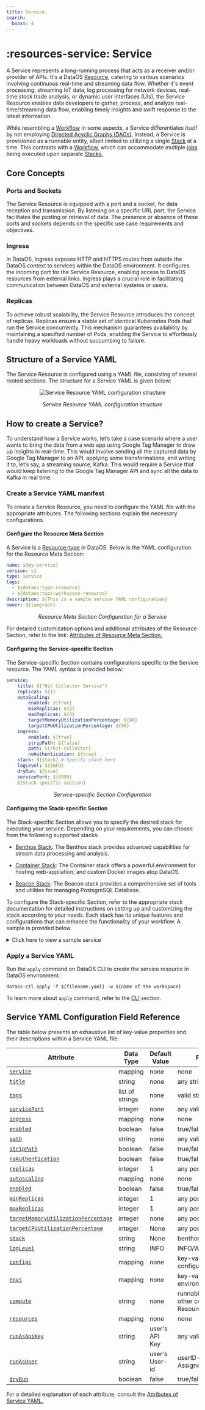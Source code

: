 ```yaml
---
title: Service
search:
  boost: 4
---
```


# :resources-service: Service

A Service represents a long-running process that acts as a receiver and/or provider of APIs. It's a DataOS [Resource](../resources.md), catering to various scenarios involving continuous real-time and streaming data flow. Whether it's event processing, streaming IoT data, log processing for network devices, real-time stock trade analysis, or dynamic user interfaces (UIs), the Service Resource enables data developers to gather, process, and analyze real-time/streaming data flow, enabling timely insights and swift response to the latest information.

While resembling a [Workflow](./workflow.md) in some aspects, a Service differentiates itself by not employing [Directed Acyclic Graphs (DAGs)](./workflow.md#workflows-and-directed-acyclic-graphs-dags). Instead, a Service is provisioned as a runnable entity, albeit limited to utilizing a single [Stack](./stacks.md) at a time. This contrasts with a [Workflow](./workflow.md), which can accommodate multiple [jobs](./workflow.md#workflows-and-directed-acyclic-graphs-dags) being executed upon separate [Stacks.](./stacks.md)

## Core Concepts

### **Ports and Sockets**

The Service Resource is equipped with a port and a socket, for data reception and transmission. By listening on a specific URL port, the Service facilitates the posting or retrieval of data. The presence or absence of these ports and sockets depends on the specific use case requirements and objectives.

### **Ingress**

In DataOS, Ingress exposes HTTP and HTTPS routes from outside the DataOS context to services within the DataOS environment. It configures the incoming port for the Service Resource, enabling access to DataOS resources from external links. Ingress plays a crucial role in facilitating communication between DataOS and external systems or users.

### **Replicas**

To achieve robust scalability, the Service Resource introduces the concept of replicas. Replicas ensure a stable set of identical Kubernetes Pods that run the Service concurrently. This mechanism guarantees availability by maintaining a specified number of Pods, enabling the Service to effortlessly handle heavy workloads without succumbing to failure.


## Structure of a Service YAML

The Service Resource is configured using a YAML file, consisting of several rooted sections. The structure for a Service YAML is given below:

<center>

![Service Resource YAML configuration structure](./service/service_yaml.png)

</center>


<center>

<i>Service Resource YAML configuration structure</i>

</center>

## How to create a Service?

To understand how a Service works, let’s take a case scenario where a user wants to bring the data from a web app using Google Tag Manager to draw up insights in real-time. This would involve sending all the captured data by Google Tag Manager to an API, applying some transformations, and writing it to, let’s say, a streaming source, Kafka. This would require a Service that would keep listening to the Google Tag Manager API and sync all the data to Kafka in real time.


### **Create a Service YAML manifest**

To create a Service Resource, you need to configure the YAML file with the appropriate attributes. The following sections explain the necessary configurations.

#### **Configure the Resource Meta Section**

A Service is a [Resource-type](./types_of_dataos_resources.md) in DataOS. Below is the YAML configuration for the Resource Meta Section:
```yaml
name: ${my-service}
version: v1 
type: service 
tags: 
  - ${dataos:type:resource}
  - ${dataos:type:workspace-resource}
description: ${This is a sample service YAML configuration}
owner: ${iamgroot}
```
<center><i>Resource Meta Section Configuration for a Service</i></center>

For detailed customization options and additional attributes of the Resource Section, refer to the link: [Attributes of Resource Meta Section.](../resources/resource_attributes.md)

#### **Configuring the Service-specific Section**

The Service-specific Section contains configurations specific to the Service resource. The YAML syntax is provided below:

```yaml
service: 
    title: ${"Hit Collector Service"}
    replicas: ${1}
    autoScaling: 
        enabled: ${true}
        minReplicas: ${2}
        maxReplicas: ${4}
        targetMemoryUtilizationPercentage: ${80}
        targetCPUUtilizationPercentage: ${80}
    ingress: 
        enabled: ${true}
        stripPath: ${false}
        path: ${/hit-collector}
        noAuthentication: ${true}
    stack: ${stack} # Specify stack here
    logLevel: ${INFO}
    dryRun: ${true}
    servicePort: ${8099}
    ${Stack-specific-section}
```
<center><i>Service-specific Section Configuration</i></center>

#### **Configuring the Stack-specific Section**

The Stack-specific Section allows you to specify the desired stack for executing your service. Depending on your requirements, you can choose from the following supported stacks:

- [Benthos Stack](./stacks/benthos.md): The Benthos stack provides advanced capabilities for stream data processing and analysis.

- [Container Stack](./stacks/container.md): The Container stack offers a powerful environment for hosting web-appliation, and custom Docker images atop DataOS.

- [Beacon Stack](./stacks/beacon.md): The Beacon stack provides a comprehensive set of tools and utilities for managing PostsgreSQL Database.

To configure the Stack-specific Section, refer to the appropriate stack documentation for detailed instructions on setting up and customizing the stack according to your needs. Each stack has its unique features and configurations that can enhance the functionality of your workflow. A sample is provided below.

<details>
<summary>
Click here to view a sample service
</summary>

The sample service ingests product data from the thirdparty01 depot and store it in the icebase depot. This workflow leverages the Flare stack to efficiently execute the necessary data ingestion tasks. The provided YAML code snippet outlines the configuration and specifications of this workflow.


<br>

<b>Code Snippet</b>

```yaml
name: my-workflow
version: v1 
type: service 
tags: 
  - dataos:type:resource
  - dataos:type:workspace-resource
description: This is a sample service YAML configuration
owner: iamgroot
service: 
    title: "Hit Collector Service" 
    replicas: 1 
    autoScaling: 
        enabled: true
        minReplicas: 2
        maxReplicas: 4
        targetMemoryUtilizationPercentage: 80
        targetCPUUtilizationPercentage: 80
    ingress: 
        enabled: true
        stripPath: false
        path: /hit-collector
        noAuthentication: true
    stack: benthos 
    logLevel: INFO
    compute: runnable-default
    dryRun: true
    servicePort: 8099
    benthos:
        # Input (From Google Tag Manager API)
        input:
            http_server:
            address: 0.0.0.0:8099
            path: /hit-collector
            allowed_verbs:
                - POST
            timeout: 5s
            processors:
            - log:
                level: INFO
                message: hit collector - received hit...

        # Pipeline (Processing)
        pipeline:
            processors:
            - log:
                level: DEBUG
                message: processing message...
            - log:
                level: DEBUG
                message: ${! meta() }
            - bloblang: meta status_code = 200
            - for_each:
            - conditional:
                condition:
                    type: processor_failed
                processors:
                - log:
                    level: ERROR
                    message: 'Schema validation failed due to: ${!error()}'
                - bloblang: meta status_code = 400
                - log:
                    level: DEBUG
                    message: ${! meta() }
                - bloblang: |
                    root.payload = this.string().encode("base64").string()
                    root.received_at = timestamp("2006-01-02T15:04:05.000Z")
                    root.metadata = meta()
                    root.id = uuid_v4()
            - log:
                level: DEBUG
                message: processing message...complete
            threads: 1

        # Output (Into Kafka Depot)
        output:
            broker:
            outputs:
            - broker:
                outputs:
                - type: dataos_depot
                    plugin:
                    address: dataos://kafkapulsar:default/gtm_hits_dead_letter01
                    metadata:
                        type: STREAM
                        description: The GTM Hit Error Data Stream
                        format: json
                        schema: '{"type":"record","name":"default","namespace":"default","fields":[]}'
                        tags:
                        - hit
                        - gtm
                        - stream
                        - error-stream
                        - dead-letter
                        title: GTM Hit Error Stream
                - type: sync_response
                pattern: fan_out
                processors:
                - bloblang: root = if !errored() { deleted() }
            - broker:
                outputs:
                - type: dataos_depot
                    plugin:
                    address: dataos://kafkapulsar:default/gtm_hits01
                    metadata:
                        type: STREAM
                        description: The GTM Hit Data Stream
                        format: json
                        schema: '{"type":"record","name":"default","namespace":"default","fields":[]}'
                        tags:
                        - hit
                        - gtm
                        - event
                        - stream
                        title: GTM Hit Stream
                - type: sync_response
                pattern: fan_out
                processors:
                - bloblang: root = if errored() { deleted() }
            pattern: fan_out
```
</details>

### **Apply a Service YAML**

Run the `apply` command on DataOS CLI to create the service resource in DataOS environment.

```shell
dataos-ctl apply -f ${filename.yaml} -w ${name of the workspace}
```

To learn more about `apply` command, refer to the [CLI](../interfaces/cli/command_reference.md) section.

## Service YAML Configuration Field Reference

The table below presents an exhaustive list of key-value properties and their descriptions within a Service YAML file:

<center>

| Attribute | Data Type | Default Value | Possible Value | Requirement |
| --- | --- | --- | --- | --- |
| [`service`](./service/yaml_configuration_attributes.md#service)| mapping | none | none | mandatory |
| [`title`](./service/yaml_configuration_attributes.md#title) | string | none | any string | optional |
| [`tags`](./service/yaml_configuration_attributes.md#tags) | list of strings | none | valid string | optional |
| [`servicePort`](./service/yaml_configuration_attributes.md#serviceport) | integer | none | any valid service port | optional |
| [`ingress`](./service/yaml_configuration_attributes.md#ingress) | mapping | none | none | mandatory  |
| [`enabled`](./service/yaml_configuration_attributes.md#enabled) | boolean | false | true/false | mandatory |
| [`path`](./service/yaml_configuration_attributes.md#path) | string | none | any valid path | mandatory |
| [`stripPath`](./service/yaml_configuration_attributes.md#strippath) | boolean | false | true/false | mandatory |
| [`noAuthentication`](./service/yaml_configuration_attributes.md#noauthentication) | boolean | false | true/false | optional |
| [`replicas`](./service/yaml_configuration_attributes.md#replicas) | integer | 1 | any positive integer | optional  |
| [`autoscaling`](./service/yaml_configuration_attributes.md#autoscaling) | mapping | none | none | optional |
| [`enabled`](./service/yaml_configuration_attributes.md#enabled-1) | boolean | false | true/false | optional |
| [`minReplicas`](./service/yaml_configuration_attributes.md#minreplicas) | integer | 1 | any positive integer | optional  |
| [`maxReplicas`](./service/yaml_configuration_attributes.md#maxreplicas) | integer | 1 | any positive integer | optional  |
| [`targetMemoryUtilizationPercentage`](./service/yaml_configuration_attributes.md#targetmemoryutilizationpercentage) | integer | none | any positive integer | optional  |
| [`targetCPUUtilizationPercentage`](./service/yaml_configuration_attributes.md#targetcpuutilizationpercentage) | integer | None | any positive integer | optional  |
| [`stack`](./service/yaml_configuration_attributes.md#stack) | string | None | benthos/container/beacon | mandatory |
| [`logLevel`](./service/yaml_configuration_attributes.md#loglevel) | string | INFO | INFO/WARN/DEBUG/ERROR | optional |
| [`configs`](./service/yaml_configuration_attributes.md#configs) | mapping | none | key-value pairs of configurations | optional |
| [`envs`](./service/yaml_configuration_attributes.md#envs) | mapping | none | key-value pairs of environment variables | optional |
| [`compute`](./service/yaml_configuration_attributes.md#compute) | string | none | runnable-default or any other custom Compute Resource | mandatory |
| [`resources`](./service/yaml_configuration_attributes.md#resources) | mapping | none | none | optional  |
| [`runAsApiKey`](./service/yaml_configuration_attributes.md#runasapikey) | string | user's API Key | any valid DataOS API Key | Optional  |
| [`runAsUser`](./service/yaml_configuration_attributes.md#runasuser) | string | user's User-id | userID of Use-Case Assignee | optional  |
| [`dryRun`](./service/yaml_configuration_attributes.md#dryrun) | boolean | false | true/false | optional |

</center>

For a detailed explanation of each attribute, consult the [Attributes of Service YAML.](./service/yaml_configuration_attributes.md)
